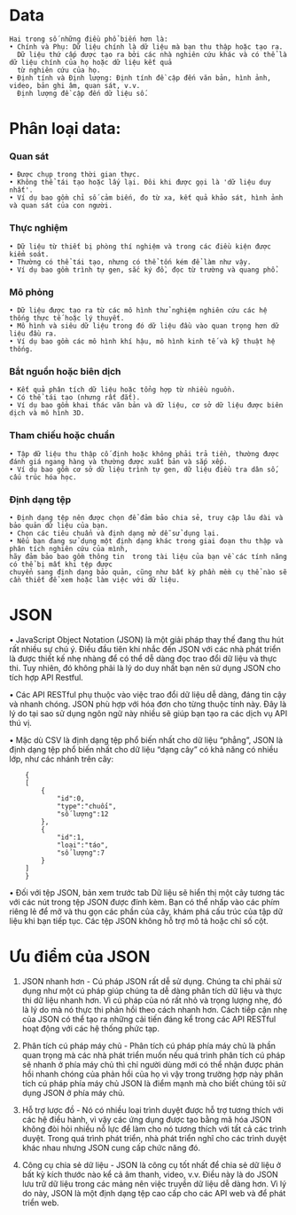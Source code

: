 # Data 
    Hai trong số những điều phổ biến hơn là:
    • Chính và Phụ: Dữ liệu chính là dữ liệu mà bạn thu thập hoặc tạo ra. 
      Dữ liệu thứ cấp được tạo ra bởi các nhà nghiên cứu khác và có thể là dữ liệu chính của họ hoặc dữ liệu kết quả 
      từ nghiên cứu của họ.
    • Định tính và Định lượng: Định tính đề cập đến văn bản, hình ảnh, video, bản ghi âm, quan sát, v.v. 
      Định lượng đề cập đến dữ liệu số.

# Phân loại data:
### Quan sát
    • Được chụp trong thời gian thực.
    • Không thể tái tạo hoặc lấy lại. Đôi khi được gọi là 'dữ liệu duy nhất'.
    • Ví dụ bao gồm chỉ số cảm biến, đo từ xa, kết quả khảo sát, hình ảnh và quan sát của con người.
### Thực nghiệm
    • Dữ liệu từ thiết bị phòng thí nghiệm và trong các điều kiện được kiểm soát.
    • Thường có thể tái tạo, nhưng có thể tốn kém để làm như vậy.
    • Ví dụ bao gồm trình tự gen, sắc ký đồ, đọc từ trường và quang phổ.
### Mô phỏng
    • Dữ liệu được tạo ra từ các mô hình thử nghiệm nghiên cứu các hệ thống thực tế hoặc lý thuyết.
    • Mô hình và siêu dữ liệu trong đó dữ liệu đầu vào quan trọng hơn dữ liệu đầu ra.
    • Ví dụ bao gồm các mô hình khí hậu, mô hình kinh tế và kỹ thuật hệ thống.
### Bắt nguồn hoặc biên dịch
    • Kết quả phân tích dữ liệu hoặc tổng hợp từ nhiều nguồn.
    • Có thể tái tạo (nhưng rất đắt).
    • Ví dụ bao gồm khai thác văn bản và dữ liệu, cơ sở dữ liệu được biên dịch và mô hình 3D.
### Tham chiếu hoặc chuẩn
    • Tập dữ liệu thu thập cố định hoặc không phải trả tiền, thường được đánh giá ngang hàng và thường được xuất bản và sắp xếp.
    • Ví dụ bao gồm cơ sở dữ liệu trình tự gen, dữ liệu điều tra dân số, cấu trúc hóa học.

### Định dạng tệp
    • Định dạng tệp nên được chọn để đảm bảo chia sẻ, truy cập lâu dài và bảo quản dữ liệu của bạn. 
    • Chọn các tiêu chuẩn và định dạng mở dễ sử dụng lại. 
    • Nếu bạn đang sử dụng một định dạng khác trong giai đoạn thu thập và phân tích nghiên cứu của mình, 
    hãy đảm bảo bao gồm thông tin  trong tài liệu của bạn về các tính năng có thể bị mất khi tệp được 
    chuyển sang định dạng bảo quản, cũng như bất kỳ phần mềm cụ thể nào sẽ cần thiết để xem hoặc làm việc với dữ liệu.

# JSON
• JavaScript Object Notation (JSON) là một giải pháp thay thế đang thu hút rất nhiều sự chú ý. 
Điều đầu tiên khi nhắc đến JSON với các nhà phát triển là được thiết kế nhẹ nhàng để có thể dễ dàng đọc trao đổi dữ liệu và thực thi. Tuy nhiên, đó không phải là lý do duy nhất bạn nên sử dụng JSON cho tích hợp API Restful.

• Các API RESTful phụ thuộc vào việc trao đổi dữ liệu dễ dàng, đáng tin cậy và nhanh chóng. 
    JSON phù hợp với hóa đơn cho từng thuộc tính này. Đây là lý do tại sao sử dụng ngôn ngữ này nhiều sẽ giúp bạn tạo ra các dịch vụ API thú vị.

• Mặc dù CSV là định dạng tệp phổ biến nhất cho dữ liệu “phẳng”, JSON là định dạng tệp phổ biến nhất cho dữ liệu “dạng cây” có khả năng có nhiều lớp, như các nhánh trên cây:

        {
        [
            {
                "id":0,
                "type":"chuối",
                "số lượng":12
            },
            {
                "id":1,
                "loại":"táo",
                "số lượng":7
            }
        ]
        }

• Đối với tệp JSON, bản xem trước tab Dữ liệu sẽ hiển thị một cây tương tác với các nút trong tệp JSON được đính kèm. 
Bạn có thể nhấp vào các phím riêng lẻ để mở và thu gọn các phần của cây, khám phá cấu trúc của tập dữ liệu khi bạn tiếp tục. 
Các tệp JSON không hỗ trợ mô tả hoặc chỉ số cột.

# Ưu điểm của JSON

1. JSON nhanh hơn - Cú pháp JSON rất dễ sử dụng. Chúng ta chỉ phải sử dụng như một cú pháp giúp chúng ta dễ dàng phân tích dữ liệu và thực thi dữ liệu nhanh hơn. Vì cú pháp của nó rất nhỏ và trọng lượng nhẹ, đó là lý do mà nó thực thi phản hồi theo cách nhanh hơn. Cách tiếp cận nhẹ của JSON có thể tạo ra những cải tiến đáng kể trong các API RESTful hoạt động với các hệ thống phức tạp.

2. Phân tích cú pháp máy chủ - Phân tích cú pháp phía máy chủ là phần quan trọng mà các nhà phát triển muốn nếu quá trình phân tích cú pháp sẽ nhanh ở phía máy chủ thì chỉ người dùng mới có thể nhận được phản hồi nhanh chóng của phản hồi của họ vì vậy trong trường hợp này phân tích cú pháp phía máy chủ JSON là điểm mạnh mà cho biết chúng tôi sử dụng JSON ở phía máy chủ.

3. Hỗ trợ lược đồ - Nó có nhiều loại trình duyệt được hỗ trợ tương thích với các hệ điều hành, vì vậy các ứng dụng được tạo bằng mã hóa JSON không đòi hỏi nhiều nỗ lực để làm cho nó tương thích với tất cả các trình duyệt. Trong quá trình phát triển, nhà phát triển nghĩ cho các trình duyệt khác nhau nhưng JSON cung cấp chức năng đó.

4. Công cụ chia sẻ dữ liệu - JSON là công cụ tốt nhất để chia sẻ dữ liệu ở bất kỳ kích thước nào kể cả âm thanh, video, v.v. Điều này là do JSON lưu trữ dữ liệu trong các mảng nên việc truyền dữ liệu dễ dàng hơn. Vì lý do này, JSON là một định dạng tệp cao cấp cho các API web và để phát triển web.




